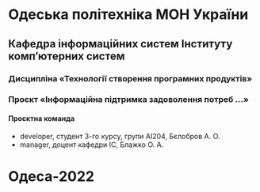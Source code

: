 # Одеська політехніка МОН України
## Кафедра  інформаційних  систем  Інституту  комп’ютерних  систем
### Дисципліна «Технології створення програмних продуктів»
### Проєкт «Інформаційна підтримка задоволення потреб ...»
#### Проєктна команда
<ul>
    <li>developer, студент 3-го курсу, групи АІ204, Бєлобров А. О.</li>
    <li>manager, доцент кафедри ІС, Блажко О. А.</li>
</ul>

# Одеса-2022